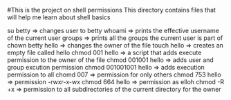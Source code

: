 #This is the project on shell permissions
This directory contains files that will help me learn about shell basics

su betty => changes user to betty
whoami =>  prints the effective username of the current user
groups => prints all the groups the current user is part of
chown betty hello => changes the owner of the file
touch hello => creates an empty file called hello
chmod 001 hello => a script that adds execute permission to the owner of the file
chmod 001001 hello => adds user and group excution permission
chmod 001001001 hello => adds execution permission to all
chomd 007 => permission for only others
chmod 753 hello => permission -rwxr-x-wx 
chmod 664 hello => permission as elloh
chmod -R +x => permission to all subdirectories of the current directory for the owner
